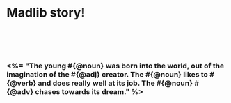 <h1>Madlib story!<h1>
<br>
<h3> <%= "The young #{@noun} was born into the world, out of the imagination of the #{@adj} creator. The #{@noun} likes to #{@verb} and does really well at its job. The #{@noun} #{@adv} chases towards its dream." %> </h3>
<br>
